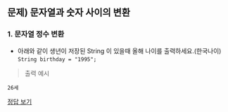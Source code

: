 ## 문제) 문자열과 숫자 사이의 변환

### 1. 문자열 정수 변환
* 아래와 같이 생년이 저장된 String 이 있을때 올해 나이를 출력하세요.(한국나이)
`String birthday = "1995";`

> 출력 예시

```
26세
```

[정답 보기](Quiz01.java)